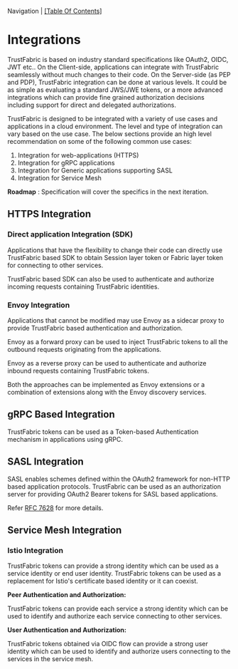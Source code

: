 Navigation | [[Table Of Contents]](README.md#navigating-the-documentation)

# Integrations

TrustFabric is based on industry standard specifications like OAuth2, OIDC, JWT etc.. On the Client-side, applications can integrate with TrustFabric seamlessly without much changes to their code. On the Server-side (as PEP and PDP), TrustFabric integration can be done at various levels. It could be as simple as evaluating a standard JWS/JWE tokens, or a more advanced integrations which can provide fine grained authorization decisions including support for direct and delegated authorizations.

TrustFabric is designed to be integrated with a variety of use cases and applications in a cloud environment. The level and type of integration can vary based on the use case. The below sections provide an high level recommendation on some of the following common use cases:

1. Integration for web-applications (HTTPS)
2. Integration for gRPC applications
3. Integration for Generic applications supporting SASL
4. Integration for Service Mesh

**Roadmap** : Specification will cover the specifics in the next iteration.

## HTTPS Integration

### Direct application Integration (SDK)

Applications that have the flexibility to change their code can directly use TrustFabric based SDK to obtain Session layer token or Fabric layer token for connecting to other services. 

TrustFabric based SDK can also be used to authenticate and authorize incoming requests containing TrustFabric identities. 

### Envoy Integration

Applications that cannot be modified may use Envoy as a sidecar proxy to provide TrustFabric based authentication and authorization.

Envoy as a forward proxy can be used to inject TrustFabric tokens to all the outbound requests originating from the applications. 

Envoy as a reverse proxy can be used to authenticate and authorize inbound requests containing TrustFabric tokens.  

Both the approaches can be implemented as Envoy extensions or a combination of extensions along with the Envoy discovery services. 

## gRPC Based Integration

TrustFabric tokens can be used as a Token-based Authentication mechanism in applications using gRPC. 

## SASL Integration

SASL enables schemes defined within the OAuth2 framework for non-HTTP based application protocols. TrustFabric can be used as an authorization server for providing OAuth2 Bearer tokens for SASL based applications.  

Refer [RFC 7628](https://tools.ietf.org/html/rfc7628) for more details.

## Service Mesh Integration

### Istio Integration

TrustFabric tokens can provide a strong identity which can be used as a service identity or end user identity. TrustFabric tokens can be used as a replacement for Istio's certificate based identity or it can coexist.   

**Peer Authentication and Authorization:** 

TrustFabric tokens can provide each service a strong identity which can be used to identify and authorize each service connecting to other services. 

**User Authentication and Authorization:**

TrustFabric tokens obtained via OIDC flow can provide a strong user identity which can be used to identify and authorize users connecting to the services in the service mesh.


